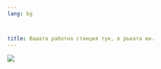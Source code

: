 ```yaml
---
lang: bg



title: Вашата работна станция тук, в ръката ви.
---
```


<img src="Images/earth.png" />





